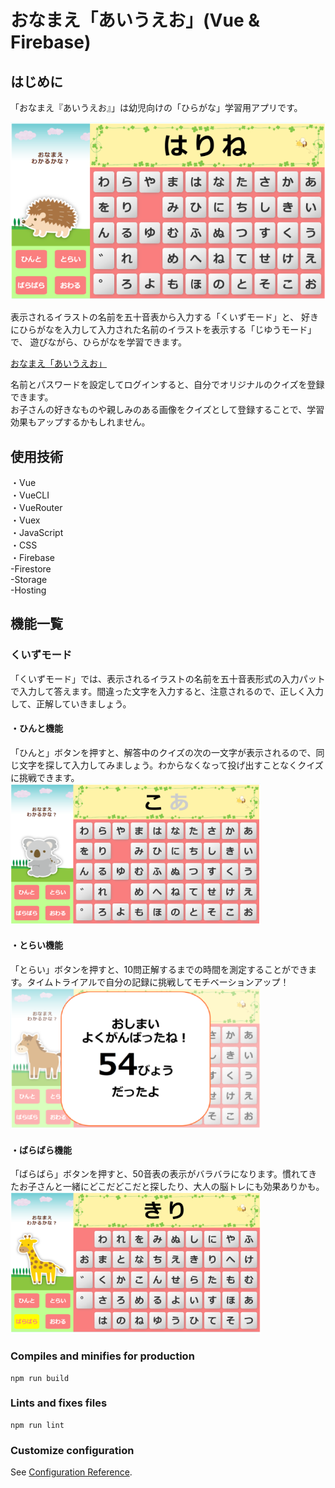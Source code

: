 # おなまえ「あいうえお」(Vue & Firebase)

## はじめに

「おなまえ『あいうえお』」は幼児向けの「ひらがな」学習用アプリです。

![クイズ画面](./quiz-img.png)

表示されるイラストの名前を五十音表から入力する「くいずモード」と、
好きにひらがなを入力して入力された名前のイラストを表示する「じゆうモード」で、
遊びながら、ひらがなを学習できます。

[おなまえ「あいうえお」](https://a-i-u-e-o.web.app/)

名前とパスワードを設定してログインすると、自分でオリジナルのクイズを登録できます。  
お子さんの好きなものや親しみのある画像をクイズとして登録することで、学習効果もアップするかもしれません。


## 使用技術
・Vue  
・VueCLI  
・VueRouter  
・Vuex  
・JavaScript  
・CSS  
・Firebase  
  -Firestore  
  -Storage  
  -Hosting


## 機能一覧
### くいずモード  
「くいずモード」では、表示されるイラストの名前を五十音表形式の入力パットで入力して答えます。間違った文字を入力すると、注意されるので、正しく入力して、正解していきましょう。
#### ・ひんと機能
「ひんと」ボタンを押すと、解答中のクイズの次の一文字が表示されるので、同じ文字を探して入力してみましょう。わからなくなって投げ出すことなくクイズに挑戦できます。  
![ヒント画面](./hint-img.png)  

#### ・とらい機能
「とらい」ボタンを押すと、10問正解するまでの時間を測定することができます。タイムトライアルで自分の記録に挑戦してモチベーションアップ！  
![トライ画面](./try-img.png) 

#### ・ばらばら機能
「ばらばら」ボタンを押すと、50音表の表示がバラバラになります。慣れてきたお子さんと一緒にどこだどこだと探したり、大人の脳トレにも効果ありかも。  
![バラバラ画面](./random-img.png) 

### Compiles and minifies for production
```
npm run build
```

### Lints and fixes files
```
npm run lint
```

### Customize configuration
See [Configuration Reference](https://cli.vuejs.org/config/).
